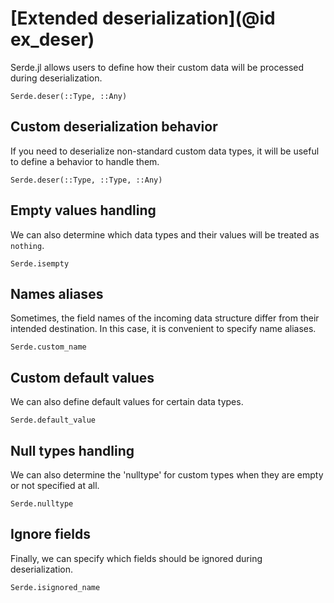 # [Extended deserialization](@id ex_deser)

Serde.jl allows users to define how their custom data will be processed during deserialization.

```@docs
Serde.deser(::Type, ::Any)
```

## Custom deserialization behavior

If you need to deserialize non-standard custom data types, it will be useful to define a behavior to handle them.

```@docs
Serde.deser(::Type, ::Type, ::Any)
```

## Empty values handling

We can also determine which data types and their values will be treated as `nothing`.

```@docs
Serde.isempty
```

## Names aliases

Sometimes, the field names of the incoming data structure differ from their intended destination.
In this case, it is convenient to specify name aliases.

```@docs
Serde.custom_name
```

## Custom default values

We can also define default values for certain data types.

```@docs
Serde.default_value
```

## Null types handling

We can also determine the 'nulltype' for custom types when they are empty or not specified at all.

```@docs
Serde.nulltype
```

## Ignore fields

Finally, we can specify which fields should be ignored during deserialization.

```@docs
Serde.isignored_name
```
